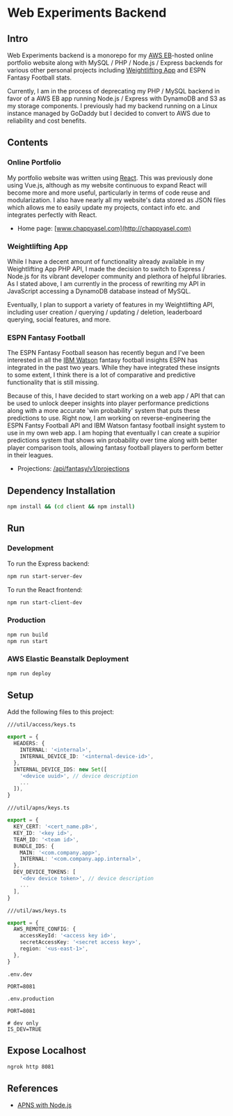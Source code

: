 # Web Experiments Backend

## Intro

Web Experiments backend is a monorepo for my [AWS EB](https://aws.amazon.com/elasticbeanstalk)-hosted online portfolio website along with MySQL / PHP / Node.js / Express backends for various other personal projects including [Weightlifting App](https://apps.apple.com/us/app/id1266077653) and ESPN Fantasy Football stats.

Currently, I am in the process of deprecating my PHP / MySQL backend in favor of a AWS EB app running Node.js / Express with DynamoDB and S3 as my storage components. I previously had my backend running on a Linux instance managed by GoDaddy but I decided to convert to AWS due to reliability and cost benefits.

## Contents

### Online Portfolio

My portfolio website was written using [React](https://reactjs.org). This was previously done using Vue.js, although as my website continuous to expand React will become more and more useful, particularly in terms of code reuse and modularization. I also have nearly all my website's data stored as JSON files which allows me to easily update my projects, contact info etc. and integrates perfectly with React.

- Home page: [www.chappyasel.com](http://chappyasel.com)

### Weightlifting App

While I have a decent amount of functionality already available in my Weightlifting App PHP API, I made the decision to switch to Express / Node.js for its vibrant developer community and plethora of helpful libraries. As I stated above, I am currently in the process of rewriting my API in JavaScript accessing a DynamoDB database instead of MySQL.

Eventually, I plan to support a variety of features in my Weightlifting API, including user creation / querying / updating / deletion, leaderboard querying, social features, and more.

### ESPN Fantasy Football

The ESPN Fantasy Football season has recently begun and I've been interested in all the [IBM Watson](https://www.ibm.com/sports/fantasy) fantasy football insights ESPN has integrated in the past two years. While they have integrated these insignts to some extent, I think there is a lot of comparative and predictive functionality that is still missing.

Because of this, I have decided to start working on a web app / API that can be used to unlock deeper insights into player performance predictions along with a more accurate 'win probability' system that puts these predictions to use. Right now, I am working on reverse-engineering the ESPN Fantsy Football API and IBM Watson fantasy football insight system to use in my own web app. I am hoping that eventually I can create a supirior predictions system that shows win probability over time along with better player comparison tools, allowing fantasy football players to perform better in their leagues.

- Projections: [/api/fantasy/v1/projections](http://chappyasel.com/api/fantasy/v1/projections)

## Dependency Installation

```bash
npm install && (cd client && npm install)
```

## Run

### Development

To run the Express backend:

```bash
npm run start-server-dev
```

To run the React frontend:

```bash
npm run start-client-dev
```

### Production

```bash
npm run build
npm run start
```

### AWS Elastic Beanstalk Deployment

```bash
npm run deploy
```

## Setup

Add the following files to this project:

`///util/access/keys.ts`

```ts
export = {
  HEADERS: {
    INTERNAL: '<internal>',
    INTERNAL_DEVICE_ID: '<internal-device-id>',
  },
  INTERNAL_DEVICE_IDS: new Set([
    '<device uuid>', // device description
    ...
  ]),
}

```

`///util/apns/keys.ts`

```ts
export = {
  KEY_CERT: '<cert_name.p8>',
  KEY_ID: '<key id>',
  TEAM_ID: '<team id>',
  BUNDLE_IDS: {
    MAIN: '<com.company.app>',
    INTERNAL: '<com.company.app.internal>',
  },
  DEV_DEVICE_TOKENS: [
    '<dev device token>', // device description
    ...
  ],
}
```

`///util/aws/keys.ts`

```ts
export = {
  AWS_REMOTE_CONFIG: {
    accessKeyId: '<access key id>',
    secretAccessKey: '<secret access key>',
    region: '<us-east-1>',
  },
}
```

`.env.dev`

```env
PORT=8081
```

`.env.production`

```env
PORT=8081

# dev only
IS_DEV=TRUE
```

## Expose Localhost

```bash
ngrok http 8081
```

## References

- [APNS with Node.js](https://solarianprogrammer.com/2017/02/14/ios-remote-push-notifications-nodejs-backend/)
